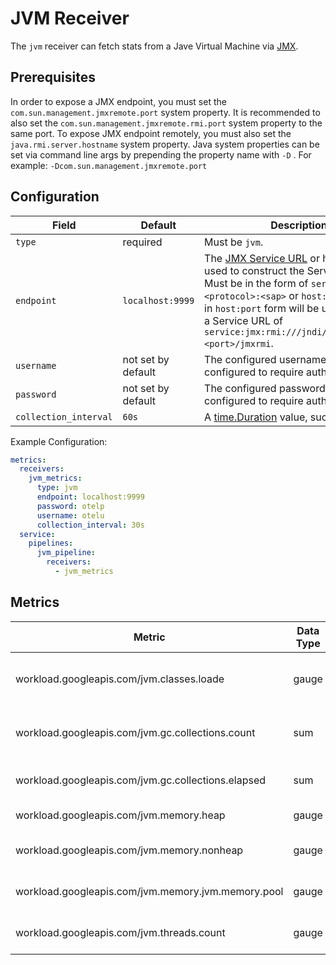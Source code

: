 # JVM Receiver

The `jvm` receiver can fetch stats from a Jave Virtual Machine via [JMX](https://www.oracle.com/java/technologies/javase/javamanagement.html).


## Prerequisites

In order to expose a JMX endpoint, you must set the `com.sun.management.jmxremote.port` system property. It is recommended to also set the `com.sun.management.jmxremote.rmi.port` system property to the same port. To expose JMX endpoint remotely, you must also set the `java.rmi.server.hostname` system property. Java system properties can be set via command line args by prepending the property name with `-D` . For example: `-Dcom.sun.management.jmxremote.port`

## Configuration

| Field                 | Default            | Description |
| ---                   | ---                | ---         |
| `type`                | required           | Must be `jvm`. |
| `endpoint`            | `localhost:9999`   | The [JMX Service URL](https://docs.oracle.com/javase/8/docs/api/javax/management/remote/JMXServiceURL.html) or host and port used to construct the Service URL. Must be in the form of `service:jmx:<protocol>:<sap>` or `host:port`. Values in `host:port` form will be used to create a Service URL of `service:jmx:rmi:///jndi/rmi://<host>:<port>/jmxrmi`. |
| `username`            | not set by default | The configured username if JMX is configured to require authentication. |
| `password`            | not set by default | The configured password if JMX is configured to require authentication. |
| `collection_interval` | `60s`              | A [time.Duration](https://pkg.go.dev/time#ParseDuration) value, such as `30s` or `5m`. |

Example Configuration:

```yaml
metrics:
  receivers:
    jvm_metrics:
      type: jvm
      endpoint: localhost:9999
      password: otelp
      username: otelu
      collection_interval: 30s
  service:
    pipelines:
      jvm_pipeline:
        receivers:
          - jvm_metrics
```

## Metrics

| Metric                                             | Data Type | Unit        | Labels | Description |
| ---                                                | ---       | ---         | ---    | ---         | 
| workload.googleapis.com/jvm.classes.loade          | gauge     | 1           |        | Current number of loaded classes |
| workload.googleapis.com/jvm.gc.collections.count   | sum       | 1           | name   | Total number of garbage collections |
| workload.googleapis.com/jvm.gc.collections.elapsed | sum       | ms          | name   | Time spent garbage collecting |
| workload.googleapis.com/jvm.memory.heap            | gauge     | by          |        | Current heap usage |
| workload.googleapis.com/jvm.memory.nonheap         | gauge     | by          |        | Current non-heap usage |
| workload.googleapis.com/jvm.memory.jvm.memory.pool | gauge     | by          | name   | Current memory pool usage |
| workload.googleapis.com/jvm.threads.count          | gauge     | 1           |        | Current number of threads |